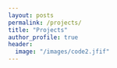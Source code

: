```yaml
---
layout: posts
permalink: /projects/
title: "Projects"
author_profile: true
header:
  image: "/images/code2.jfif"
---
```



